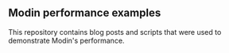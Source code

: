 ## Modin performance examples

This repository contains blog posts and scripts that were used to demonstrate Modin's performance.
